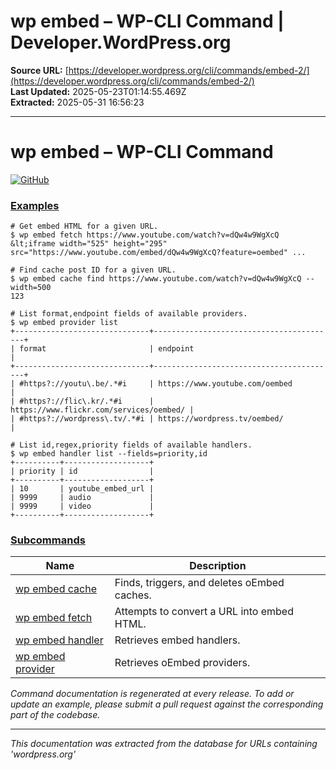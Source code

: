 # wp embed – WP-CLI Command | Developer.WordPress.org

**Source URL:** [https://developer.wordpress.org/cli/commands/embed-2/](https://developer.wordpress.org/cli/commands/embed-2/)  
**Last Updated:** 2025-05-23T01:14:55.469Z  
**Extracted:** 2025-05-31 16:56:23

---

# wp embed – WP-CLI Command

[![GitHub](https://make.wordpress.org/cli/wp-content/plugins/wporg-cli/assets/images/github-mark.svg)](https://github.com/wp-cli/embed-command)

### [Examples](#examples)

```
# Get embed HTML for a given URL.
$ wp embed fetch https://www.youtube.com/watch?v=dQw4w9WgXcQ
&lt;iframe width="525" height="295" src="https://www.youtube.com/embed/dQw4w9WgXcQ?feature=oembed" ...

# Find cache post ID for a given URL.
$ wp embed cache find https://www.youtube.com/watch?v=dQw4w9WgXcQ --width=500
123

# List format,endpoint fields of available providers.
$ wp embed provider list
+------------------------------+-----------------------------------------+
| format                       | endpoint                                |
+------------------------------+-----------------------------------------+
| #https?://youtu\.be/.*#i     | https://www.youtube.com/oembed          |
| #https?://flic\.kr/.*#i      | https://www.flickr.com/services/oembed/ |
| #https?://wordpress\.tv/.*#i | https://wordpress.tv/oembed/            |

# List id,regex,priority fields of available handlers.
$ wp embed handler list --fields=priority,id
+----------+-------------------+
| priority | id                |
+----------+-------------------+
| 10       | youtube_embed_url |
| 9999     | audio             |
| 9999     | video             |
+----------+-------------------+
```

### [Subcommands](#subcommands)

| Name | Description |
| --- | --- |
| [wp embed cache](https://developer.wordpress.org/cli/commands/embed-2/cache/) | Finds, triggers, and deletes oEmbed caches. |
| [wp embed fetch](https://developer.wordpress.org/cli/commands/embed-2/fetch/) | Attempts to convert a URL into embed HTML. |
| [wp embed handler](https://developer.wordpress.org/cli/commands/embed-2/handler/) | Retrieves embed handlers. |
| [wp embed provider](https://developer.wordpress.org/cli/commands/embed-2/provider/) | Retrieves oEmbed providers. |

_Command documentation is regenerated at every release. To add or update an example, please submit a pull request against the corresponding part of the codebase._

---

*This documentation was extracted from the database for URLs containing 'wordpress.org'*
